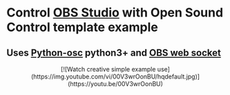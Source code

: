 # Control [OBS Studio](https://obsproject.com/) with Open Sound Control template example

## Uses [Python-osc](https://pypi.org/project/python-osc/) python3+ and [OBS web socket](https://github.com/Palakis/obs-websocket)

<div align="center">[![Watch creative simple example use](https://img.youtube.com/vi/00V3wrOonBU/hqdefault.jpg)](https://youtu.be/00V3wrOonBU)</div>
